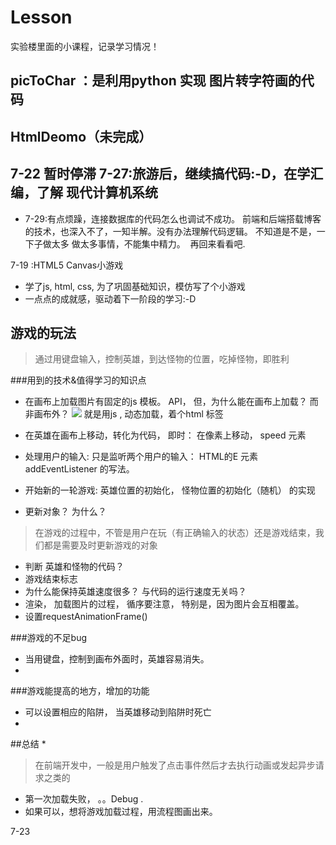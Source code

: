 # Lesson
实验楼里面的小课程，记录学习情况！
## picToChar ：是利用python 实现 图片转字符画的代码
## HtmlDeomo（未完成）
## 7-22 暂时停滞 7-27:旅游后，继续搞代码:-D，在学汇编，了解 现代计算机系统
* 7-29:有点烦躁，连接数据库的代码怎么也调试不成功。 前端和后端搭载博客的技术，也深入不了，一知半解。没有办法理解代码逻辑。 不知道是不是，一下子做太多
做太多事情，不能集中精力。  再回来看看吧. 

7-19 :HTML5 Canvas小游戏
* 学了js, html, css, 为了巩固基础知识，模仿写了个小游戏
* 一点点的成就感，驱动着下一阶段的学习:-D

## 游戏的玩法
> 通过用键盘输入，控制英雄，到达怪物的位置，吃掉怪物，即胜利


###用到的技术&值得学习的知识点

* 在画布上加载图片有固定的js 模板。 API， 但，为什么能在画布上加载？ 而非画布外？
   <img src="images/background.png" >    就是用js , 动态加载，着个html 标签
* 在英雄在画布上移动，转化为代码， 即时： 在像素上移动， speed 元素
*  处理用户的输入: 只是监听两个用户的输入： HTML的E 元素
    addEventListener  的写法。 

* 开始新的一轮游戏: 英雄位置的初始化， 怪物位置的初始化（随机） 的实现
* 更新对象？ 为什么？
> 在游戏的过程中，不管是用户在玩（有正确输入的状态）还是游戏结束，我们都是需要及时更新游戏的对象
* 判断 英雄和怪物的代码？
* 游戏结束标志
* 为什么能保持英雄速度很多？ 与代码的运行速度无关吗？
* 渲染， 加载图片的过程， 循序要注意， 特别是，因为图片会互相覆盖。
* 设置requestAnimationFrame()

###游戏的不足bug
* 当用键盘，控制到画布外面时，英雄容易消失。
* 


###游戏能提高的地方，增加的功能
* 可以设置相应的陷阱， 当英雄移动到陷阱时死亡
* 


##总结
* 
> 在前端开发中，一般是用户触发了点击事件然后才去执行动画或发起异步请求之类的

* 第一次加载失败， 。。Debug .
* 如果可以，想将游戏加载过程，用流程图画出来。

7-23
